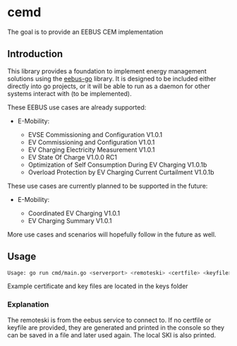 # cemd

The goal is to provide an EEBUS CEM implementation

## Introduction

This library provides a foundation to implement energy management solutions using the [eebus-go](https://github.com/DerAndereAndi/eebus-go) library. It is designed to be included either directly into go projects, or it will be able to run as a daemon for other systems interact with (to be implemented).

These EEBUS use cases are already supported:

- E-Mobility:

  - EVSE Commissioning and Configuration V1.0.1
  - EV Commissioning and Configuration V1.0.1
  - EV Charging Electricity Measurement V1.0.1
  - EV State Of Charge V1.0.0 RC1
  - Optimization of Self Consumption During EV Charging V1.0.1b
  - Overload Protection by EV Charging Current Curtailment V1.0.1b

These use cases are currently planned to be supported in the future:

- E-Mobility:

  - Coordinated EV Charging V1.0.1
  - EV Charging Summary V1.0.1

More use cases and scenarios will hopefully follow in the future as well.

## Usage

```sh
Usage: go run cmd/main.go <serverport> <remoteski> <certfile> <keyfile>
```

Example certificate and key files are located in the keys folder

### Explanation

The remoteski is from the eebus service to connect to.
If no certfile or keyfile are provided, they are generated and printed in the console so they can be saved in a file and later used again. The local SKI is also printed.
